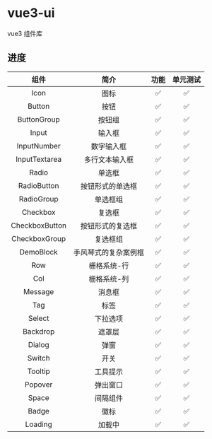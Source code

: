 # vue3-ui

vue3 组件库

## 进度

|      组件      |         简介         |        功能        |      单元测试      |
| :------------: | :------------------: | :----------------: | :----------------: |
|      Icon      |         图标         | :white_check_mark: | :white_check_mark: |
|     Button     |         按钮         | :white_check_mark: | :white_check_mark: |
|  ButtonGroup   |        按钮组        | :white_check_mark: | :white_check_mark: |
|     Input      |        输入框        | :white_check_mark: | :white_check_mark: |
|  InputNumber   |      数字输入框      | :white_check_mark: | :white_check_mark: |
| InputTextarea  |    多行文本输入框    | :white_check_mark: | :white_check_mark: |
|     Radio      |        单选框        | :white_check_mark: | :white_check_mark: |
|  RadioButton   |   按钮形式的单选框   | :white_check_mark: | :white_check_mark: |
|   RadioGroup   |       单选框组       | :white_check_mark: | :white_check_mark: |
|    Checkbox    |        复选框        | :white_check_mark: | :white_check_mark: |
| CheckboxButton |   按钮形式的复选框   | :white_check_mark: | :white_check_mark: |
| CheckboxGroup  |       复选框组       | :white_check_mark: | :white_check_mark: |
|   DemoBlock    | 手风琴式的复杂案例框 | :white_check_mark: | :white_check_mark: |
|      Row       |     栅格系统-行      | :white_check_mark: | :white_check_mark: |
|      Col       |     栅格系统-列      | :white_check_mark: | :white_check_mark: |
|    Message     |        消息框        | :white_check_mark: | :white_check_mark: |
|      Tag       |         标签         | :white_check_mark: | :white_check_mark: |
|     Select     |       下拉选项       | :white_check_mark: | :white_check_mark: |
|    Backdrop    |        遮罩层        | :white_check_mark: | :white_check_mark: |
|     Dialog     |         弹窗         | :white_check_mark: | :white_check_mark: |
|     Switch     |         开关         | :white_check_mark: | :white_check_mark: |
|    Tooltip     |       工具提示       | :white_check_mark: | :white_check_mark: |
|    Popover     |       弹出窗口       | :white_check_mark: | :white_check_mark: |
|     Space      |       间隔组件       | :white_check_mark: | :white_check_mark: |
|     Badge      |         徽标         | :white_check_mark: | :white_check_mark: |
|    Loading     |        加载中        | :white_check_mark: | :white_check_mark: |